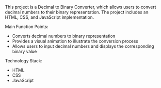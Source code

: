 This project is a Decimal to Binary Converter, which allows users to convert decimal numbers to their binary representation. The project includes an HTML, CSS, and JavaScript implementation.

Main Function Points:

- Converts decimal numbers to binary representation
- Provides a visual animation to illustrate the conversion process
- Allows users to input decimal numbers and displays the corresponding binary value

Technology Stack: 

- HTML
- CSS
- JavaScript
